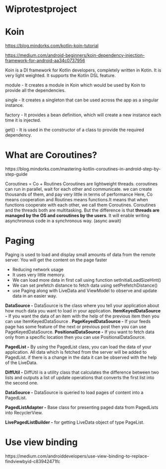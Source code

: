 # Wiprotestproject


<h1>Koin</h1>

https://blog.mindorks.com/kotlin-koin-tutorial

https://medium.com/android-beginners/koin-dependency-injection-framework-for-android-aa34c0737956

Koin is a DI framework for Kotlin developers, completely written in Kotin. It is very light weighted. It supports the Kotlin DSL feature.

module - It creates a module in Koin which would be used by Koin to provide all the dependencies.

single - It creates a singleton that can be used across the app as a singular instance.

factory - It provides a bean definition, which will create a new instance each time it is injected.

get() - It is used in the constructor of a class to provide the required dependency.

<h1>What are Coroutines?</h1>
https://blog.mindorks.com/mastering-kotlin-coroutines-in-android-step-by-step-guide

Coroutines = Co + Routines
Coroutines are lightweight threads. coroutines can run in parallel, wait for each other and communicate. we can create thousands of them, and pay very little in terms of performance
Here, Co means cooperation and Routines means functions.It means that when functions cooperate with each other, we call them Coroutines.
Coroutines and the threads both are multitasking. But the difference is that <b>threads are managed by the OS and coroutines by the users</b>. 
It will enable writing asynchronous code in a synchronous way. (async await)

 
<h1>Paging</h1> 
Paging is used to load and display small amounts of data from the remote server.
You will get the content on the page faster
<ul>
<li>Reducing network usage</li>
<li>It uses very little memory.</li>
<li>We can load more data in first call using  function setInitialLoadSizeHint() </li>
<li>We can set prefetch distance to fetch data using  setPrefetchDistance()</li>
<li>use Paging along with LiveData and ViewModel to observe and update data in an easier way.</li>
</ul>
<b>DataSource -</b> DataSource is the class where you tell your application about how much data you want to load in your application.
<b>ItemKeyedDataSource -</b> If you want the data of an item with the help of the previous item then you can use ItemKeyedDataSource . 
<b>PageKeyedDataSource -</b> If your feeds page has some feature of the next or previous post then you can use PageKeyedDataSource.
<b>PositionalDataSource -</b> If you want to fetch data only from a specific location then you can use PositionalDataSource.

<b>PagedList -</b> By using the PagedList class, you can load the data of your application. All data which is fetched from the server will be added to PagedList.  if there is a change in the data it can be observed with the help of the LiveData.

<b>DiffUtil -</b> DiffUtil is a utility class that calculates the difference between two lists and outputs a list of update operations that converts the first list into the second one.

<b>DataSource -</b> DataSource is queried to load pages of content into a PagedList.

<b>PagedListAdapter -</b> Base class for presenting paged data from PagedLists into RecyclerView.

<b>LivePagedListBuilder -</b> for getting LiveData object of type PageList.
 

<h1>Use view binding</h1>
https://medium.com/androiddevelopers/use-view-binding-to-replace-findviewbyid-c83942471fc

